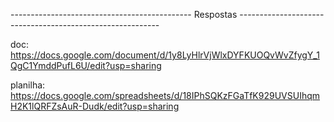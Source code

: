 --------------------------------------------- Respostas ----------------------------------------------------------

doc: https://docs.google.com/document/d/1y8LyHlrVjWlxDYFKUOQvWvZfygY_1QgC1YmddPufL6U/edit?usp=sharing

planilha: https://docs.google.com/spreadsheets/d/18IPhSQKzFGaTfK929UVSUIhqmH2K1lQRFZsAuR-Dudk/edit?usp=sharing
